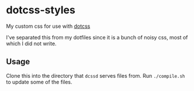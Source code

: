 # dotcss-styles

My custom css for use with [dotcss](https://github.com/stewart/dotcss)

I've separated this from my dotfiles since it is a bunch of noisy css,
most of which I did not write.

## Usage

Clone this into the directory that `dcssd` serves files from.
Run `./compile.sh` to update some of the files.
